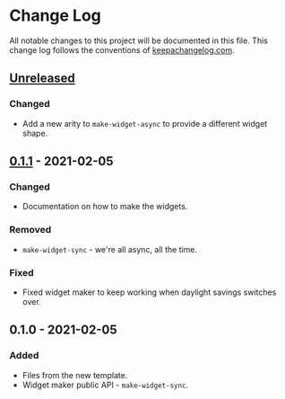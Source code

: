 # Change Log
All notable changes to this project will be documented in this file. This change log follows the conventions of [keepachangelog.com](http://keepachangelog.com/).

## [Unreleased]
### Changed
- Add a new arity to `make-widget-async` to provide a different widget shape.

## [0.1.1] - 2021-02-05
### Changed
- Documentation on how to make the widgets.

### Removed
- `make-widget-sync` - we're all async, all the time.

### Fixed
- Fixed widget maker to keep working when daylight savings switches over.

## 0.1.0 - 2021-02-05
### Added
- Files from the new template.
- Widget maker public API - `make-widget-sync`.

[Unreleased]: https://github.com/your-name/clojars-test/compare/0.1.1...HEAD
[0.1.1]: https://github.com/your-name/clojars-test/compare/0.1.0...0.1.1
